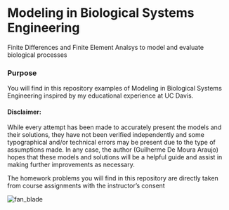 # Modeling in Biological Systems Engineering
Finite Differences and Finite Element Analsys to model and evaluate biological processes 

### Purpose

You will find in this repository examples of Modeling in Biological Systems Engineering inspired by my educational experience at UC Davis.

#### Disclaimer:

While every attempt has been made to accurately present the models and their solutions,  they have not been verified independently and some typographical and/or technical errors may be present due to the type of assumptions made. In any case, the author (Guilherme De Moura Araujo) hopes that these models and solutions will be a helpful guide and assist in making further improvements as necessary.

The homework problems you will find in this repository are directly taken from course assignments with the instructor’s consent

![fan_blade](https://user-images.githubusercontent.com/39603677/114759194-b6655b00-9d12-11eb-979e-7f99dc173896.png)
